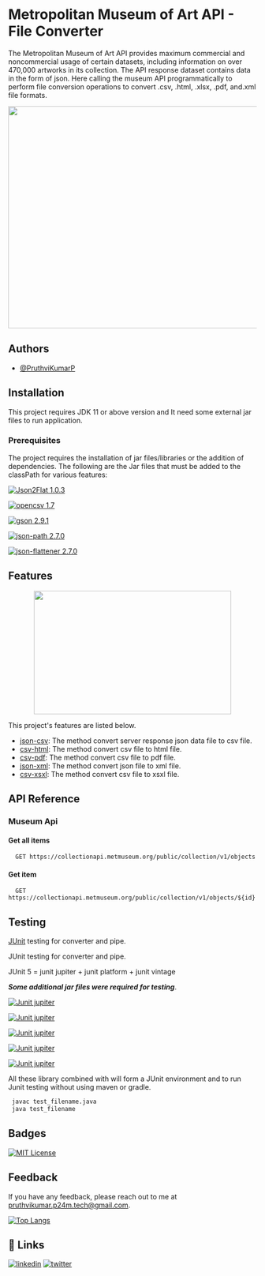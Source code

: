 
# Metropolitan Museum of Art API - File Converter

The Metropolitan Museum of Art API provides maximum commercial and noncommercial usage of certain datasets, including information on over 470,000 artworks in its collection.
The API response dataset contains data in the form of json. Here calling the museum API programmatically to perform file conversion operations to convert .csv, .html, .xlsx, .pdf, and.xml file formats.

<div align="center">
  <img src="https://th-thumbnailer.cdn-si-edu.com/QOA7bQ93-6Es95SjW5mA-_5Pb_8=/1000x750/filters:no_upscale():focal(1485x1557:1486x1558)/https://tf-cmsv2-smithsonianmag-media.s3.amazonaws.com/filer/da/54/da541590-d437-4325-b640-3892f884f395/makingthemet_signature_image_girls_011320-jpg_original_300dpi.jpg" width="600px" height="450px">
</div>


## Authors

- [@PruthviKumarP](https://github.com/PruthviKumarP/AzugaTraining-Codeops.git)


## Installation

This project requires JDK 11 or above version and It need some external jar files to run application.

### Prerequisites

The project requires the installation of jar files/libraries or the addition of dependencies. The following are the Jar files that must be added to the classPath for various features:

[![Json2Flat 1.0.3](https://img.shields.io/badge/json2flat-1.0.3-green.svg)](https://search.maven.org/artifact/com.github.opendevl/json2flat/1.0.3/jar) 

[![opencsv 1.7](https://img.shields.io/badge/opencsv-1.7-green.svg)](https://sourceforge.net/projects/opencsv/) 

[![gson 2.9.1](https://img.shields.io/badge/gson-2.9.1-green.svg)](https://search.maven.org/artifact/com.google.code.gson/gson/2.9.1/jar) 

[![json-path 2.7.0](https://img.shields.io/badge/json_path-2.7.0-green.svg)](https://search.maven.org/artifact/com.jayway.jsonpath/json-path/2.7.0/jar) 

[![json-flattener 2.7.0](https://img.shields.io/badge/json_flattener-0.14.0-green.svg)](https://search.maven.org/artifact/com.github.wnameless.json/json-flattener/0.14.0/jar) 
## Features

<div align="center">
  <img src="https://i.ytimg.com/vi/3_U5T2Qg5_o/maxresdefault.jpg" width="400px" height="250px">
</div>

This project's features are listed below.

- [json-csv](): The method convert server response json data file to csv file.
- [csv-html](): The method convert csv file to html file.
- [csv-pdf](): The method convert csv file to pdf file.
- [json-xml](): The method convert json file to xml file.
- [csv-xsxl](): The method convert csv file to xsxl file.
## API Reference



### Museum Api

#### Get all items

```http
  GET https://collectionapi.metmuseum.org/public/collection/v1/objects
```

#### Get item

```http
  GET https://collectionapi.metmuseum.org/public/collection/v1/objects/${id}
```


## Testing

 [JUnit]() testing for converter and pipe.

 JUnit testing for converter and pipe.

 JUnit 5 = junit jupiter + junit platform + junit vintage


***Some additional jar files were required for testing***.

[![Junit jupiter](https://img.shields.io/badge/JUnit_jupiter_engine-5.9.1-green.svg)](https://mvnrepository.com/artifact/org.junit.jupiter/junit-jupiter-engine) 

[![Junit jupiter](https://img.shields.io/badge/JUnit_jupiter_API-5.9.1-green.svg)](https://mvnrepository.com/artifact/org.junit.jupiter/junit-jupiter-api) 

[![Junit jupiter](https://img.shields.io/badge/JUnit_jupiter_params-5.9.1-green.svg)](https://mvnrepository.com/artifact/org.junit.jupiter/junit-jupiter-params) 

[![Junit jupiter](https://img.shields.io/badge/JUnit_platform_launcher-1.9.1-green.svg)](https://mvnrepository.com/artifact/org.junit.platform/junit-platform-launcher) 

[![Junit jupiter](https://img.shields.io/badge/JUnit_vintage_engine-5.9.1-green.svg)](https://mvnrepository.com/artifact/org.junit.vintage/junit-vintage-engine) 

All these library combined with will form a JUnit environment and to run Junit testing without using maven or gradle.

```bash
 javac test_filename.java
 java test_filename
```


## Badges



[![MIT License](https://img.shields.io/badge/License-MIT-green.svg)](https://github.com/PruthviKumarP/AzugaTraining-Codeops/blob/main/LICENSE)

## Feedback

If you have any feedback, please reach out to me at [pruthvikumar.p24m.tech@gmail.com](pruthvikumar.p24m.tech@gmail.com).

[![Top Langs](https://github-readme-stats.vercel.app/api/top-langs/?username=anuraghazra&layout=compact)](https://github.com/PruthviKumarP/AzugaTraining-Codeops/edit/develop/github-readme-stats)


## 🔗 Links

[![linkedin](https://img.shields.io/badge/linkedin-0A66C2?style=for-the-badge&logo=linkedin&logoColor=white)](https://www.linkedin.com/)
[![twitter](https://img.shields.io/badge/twitter-1DA1F2?style=for-the-badge&logo=twitter&logoColor=white)](https://twitter.com/)

